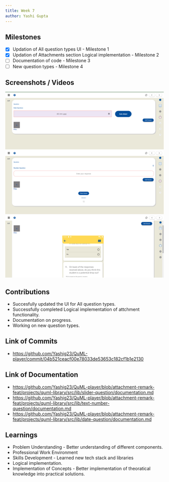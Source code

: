 ```yaml
---
title: Week 7
author: Yashi Gupta
---
```


## Milestones
- [x] Updation of All question types UI - Milestone 1
- [x] Updation of Attachments section Logical implementation - Milestone 2
- [ ] Documentation of code - Milestone 3
- [ ] New question types - Milestone 4

## Screenshots / Videos 
![New UI](<../../../../../images/Screenshot 2023-08-19 210111.png>)
![New UI](<../../../../../images/Screenshot 2023-08-19 210121.png>)
![Attachments](<../../../../../images/Screenshot 2023-08-19 210146.png>)

## Contributions
- Succesfully updated the UI for All question types.
- Successfully completed Logical implementation of attchment functionality.
- Documentation on progress.
- Working on new question types. 

## Link of Commits
- https://github.com/Yashig23/QuML-player/commit/04b521ceacf00e78033de53653c182cf1b1e2130

## Link of Documentation
- https://github.com/Yashig23/QuML-player/blob/attachment-remark-feat/projects/quml-library/src/lib/slider-question/documentation.md
- https://github.com/Yashig23/QuML-player/blob/attachment-remark-feat/projects/quml-library/src/lib/text-number-question/documentation.md
- https://github.com/Yashig23/QuML-player/blob/attachment-remark-feat/projects/quml-library/src/lib/date-question/documentation.md



## Learnings
- Problem Understanding - Better understanding of different components.
- Professional Work Environment 
- Skills Development - Learned new tech stack and libraries
- Logical implementation. 
- Implementation of Concepts - Better implementation of theoratical knowledge into practical     solutions.

